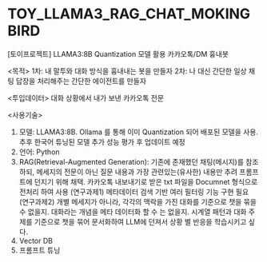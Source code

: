 # TOY_LLAMA3_RAG_CHAT_MOKINGBIRD
[토이프로젝트] LLAMA3:8B Quantization 모델 활용 카카오톡/DM 흉내봇

<목적>
1차: 내 말투와 대화 방식을 흉내내는 봇을 만들자
2차: 나 대신 간단한 일상 채팅 답장을 처리해주는 간단한 에이전트를 만들자

<투입데이터>
대화 상황에서 내가 보낸 카카오톡 전문

<사용기술>
1. 모델: LLAMA3:8B. Ollama 를 통해 이미 Quantization 되어 배포된 모델을 사용. 추후 한국어 튜닝된 모델 추가 성능 평가 후 업데이트 예정
2. 언어: Python
3. RAG(Retrieval-Augmented Generation): 
   기존에 존재했던 채팅(메시지)를 참조하되, 메세지의 전문이 아닌 질문 내용과 가장 관련있는(유사한) 내용만 추려 프롬프트에 던지기 위해 채택.
   카카오톡 내보내기로 받은 txt 파일을 Documnet 형식으로 전처리 하여 사용
   (연구과제1) 메타데이터 검색 기반 여러 필터링 기능 구현 필요
   (연구과제2) 개별 메세지가 아니라, 각각의 맥락을 가진 대화를 기준으로 챗을 묶을 수 없을지. 대화라는 개념을 메타 데이터화 할 수 는 없을지. 
   시계열 패턴과 대화 주제를 기준으로 챗을 묶어 문서화하여 LLM에 던져서 상황 별 반응을 학습시키고 싶다.
5. Vector DB
6. 프롬프트 튜닝

   

   
   

